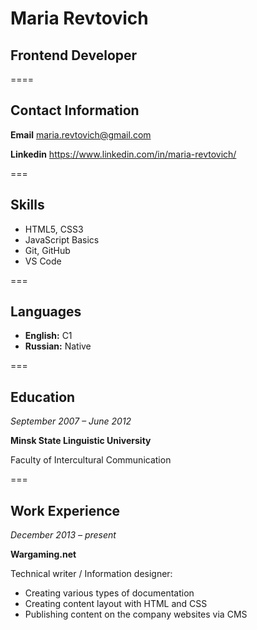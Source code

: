 # Maria Revtovich

## Frontend Developer

====

## Contact Information

**Email** maria.revtovich@gmail.com

**Linkedin** https://www.linkedin.com/in/maria-revtovich/

===

## Skills

- HTML5, CSS3
- JavaScript Basics
- Git, GitHub
- VS Code

===

## Languages

- **English:** C1
- **Russian:** Native

===

## Education

*September 2007 – June 2012*

**Minsk State Linguistic University**

Faculty of Intercultural Communication

===

## Work Experience

*December 2013 – present*

**Wargaming.net**

Technical writer / Information designer:

- Creating various types of documentation
- Creating content layout with HTML and CSS
- Publishing content on the company websites via CMS